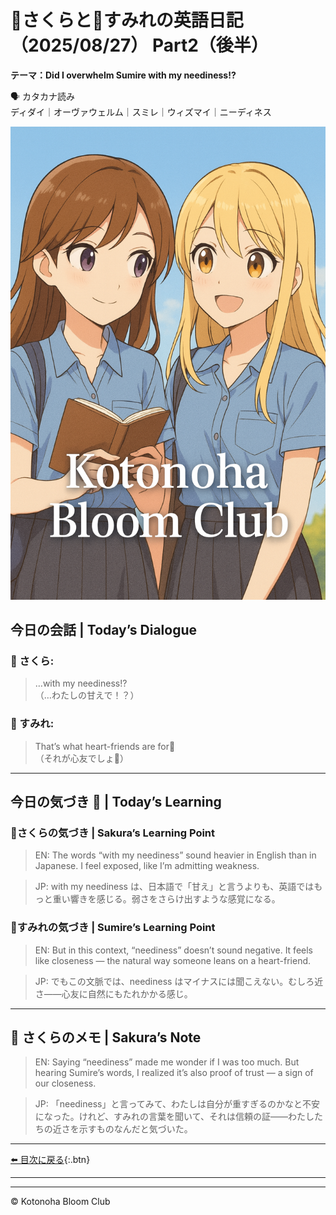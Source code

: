 <link rel="stylesheet" href="./assets/styles.css">


# 🌸さくらと🌷すみれの英語日記（2025/08/27） Part2（後半）  

**テーマ：Did I overwhelm Sumire with my neediness!?**

🗣️ カタカナ読み  
ディダイ｜オーヴァウェルム｜スミレ｜ウィズマイ｜ニーディネス  

![cover](./images/cover.png)

## 今日の会話 | Today’s Dialogue  

### 🌸 さくら:  

> …with my neediness!?  
（…わたしの甘えで！？）

### 🌷 すみれ:  

> That’s what heart-friends are for💐  
（それが心友でしょ💐）

---

## 今日の気づき 🌸 | Today’s Learning  

### 🌸さくらの気づき | Sakura’s Learning Point  

> EN: The words “with my neediness” sound heavier in English than in Japanese. I feel exposed, like I’m admitting weakness.
  
> JP: with my neediness は、日本語で「甘え」と言うよりも、英語ではもっと重い響きを感じる。弱さをさらけ出すような感覚になる。  

### 🌷すみれの気づき | Sumire’s Learning Point  

> EN: But in this context, “neediness” doesn’t sound negative. It feels like closeness — the natural way someone leans on a heart-friend.
  
> JP: でもこの文脈では、neediness はマイナスには聞こえない。むしろ近さ――心友に自然にもたれかかる感じ。  

---

## 💬 さくらのメモ | Sakura’s Note  
> EN: Saying “neediness” made me wonder if I was too much. But hearing Sumire’s words, I realized it’s also proof of trust — a sign of our closeness.  


> JP: 「neediness」と言ってみて、わたしは自分が重すぎるのかなと不安になった。けれど、すみれの言葉を聞いて、それは信頼の証――わたしたちの近さを示すものなんだと気づいた。  

---

[⬅️ 目次に戻る](./index.md){:.btn}

---


---

© Kotonoha Bloom Club